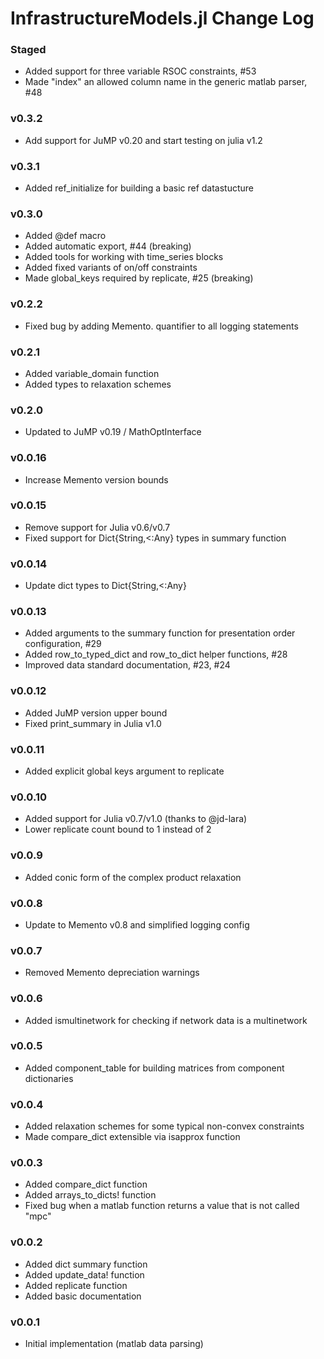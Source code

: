 InfrastructureModels.jl Change Log
==================================

### Staged
- Added support for three variable RSOC constraints, #53
- Made "index" an allowed column name in the generic matlab parser, #48

### v0.3.2
- Add support for JuMP v0.20 and start testing on julia v1.2

### v0.3.1
- Added ref_initialize for building a basic ref datastucture

### v0.3.0
- Added @def macro
- Added automatic export, #44 (breaking)
- Added tools for working with time_series blocks
- Added fixed variants of on/off constraints
- Made global_keys required by replicate, #25 (breaking)

### v0.2.2
- Fixed bug by adding Memento. quantifier to all logging statements

### v0.2.1
- Added variable_domain function
- Added types to relaxation schemes

### v0.2.0
- Updated to JuMP v0.19 / MathOptInterface

### v0.0.16
- Increase Memento version bounds

### v0.0.15
- Remove support for Julia v0.6/v0.7
- Fixed support for Dict{String,<:Any} types in summary function

### v0.0.14
- Update dict types to Dict{String,<:Any}

### v0.0.13
- Added arguments to the summary function for presentation order configuration, #29
- Added row_to_typed_dict and row_to_dict helper functions, #28
- Improved data standard documentation, #23, #24

### v0.0.12
- Added JuMP version upper bound
- Fixed print_summary in Julia v1.0

### v0.0.11
- Added explicit global keys argument to replicate

### v0.0.10
- Added support for Julia v0.7/v1.0 (thanks to @jd-lara)
- Lower replicate count bound to 1 instead of 2

### v0.0.9
- Added conic form of the complex product relaxation

### v0.0.8
- Update to Memento v0.8 and simplified logging config

### v0.0.7
- Removed Memento depreciation warnings

### v0.0.6
- Added ismultinetwork for checking if network data is a multinetwork

### v0.0.5
- Added component_table for building matrices from component dictionaries

### v0.0.4
- Added relaxation schemes for some typical non-convex constraints
- Made compare_dict extensible via isapprox function

### v0.0.3
- Added compare_dict function
- Added arrays_to_dicts! function
- Fixed bug when a matlab function returns a value that is not called "mpc"

### v0.0.2
- Added dict summary function
- Added update_data! function
- Added replicate function
- Added basic documentation

### v0.0.1
- Initial implementation (matlab data parsing)

